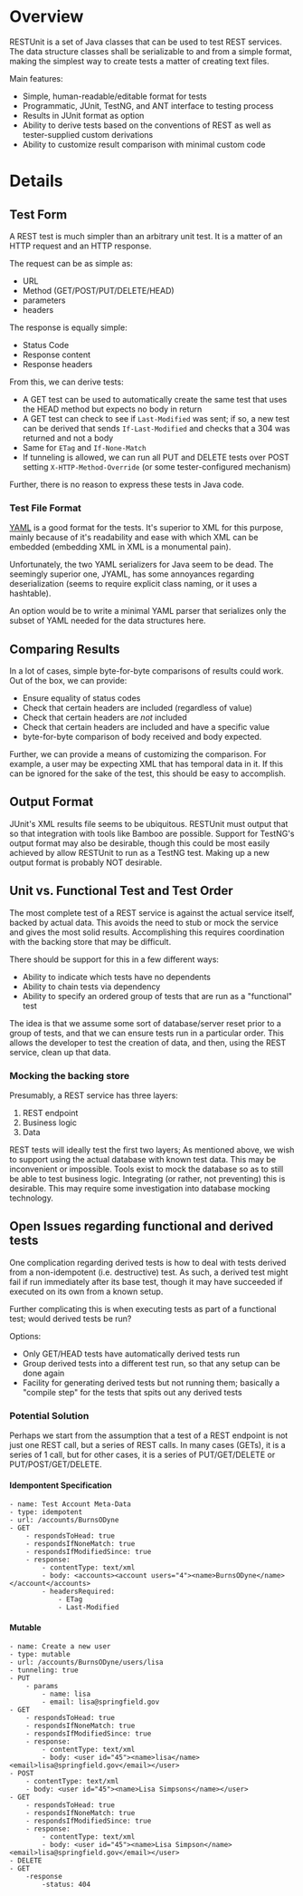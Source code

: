 
# Overview 

RESTUnit is a set of Java classes that can be used to test REST services.  The data structure classes shall be serializable to and from a simple format, making the simplest way to create tests a matter of creating text files.  

Main features:

* Simple, human-readable/editable format for tests
* Programmatic, JUnit, TestNG, and ANT interface to testing process
* Results in JUnit format as option
* Ability to derive tests based on the conventions of REST as well as tester-supplied custom derivations
* Ability to customize result comparison with minimal custom code

# Details 

## Test Form 

A REST test is much simpler than an arbitrary unit test.  It is a matter of an HTTP request and an HTTP response.

The request can be as simple as:

* URL
* Method (GET/POST/PUT/DELETE/HEAD)
* parameters
* headers

The response is equally simple:

* Status Code
* Response content
* Response headers

From this, we can derive tests:

* A GET test can be used to automatically create the same test that uses the HEAD method but expects no body in return
* A GET test can check to see if `Last-Modified` was sent; if so, a new test can be derived that sends `If-Last-Modified` and checks that a 304 was returned and not a body
* Same for `ETag` and `If-None-Match`
* If tunneling is allowed, we can run all PUT and DELETE tests over POST setting `X-HTTP-Method-Override` (or some tester-configured mechanism)

Further, there is no reason to express these tests in Java code.

### Test File Format 

[YAML](http://en.wikipedia.org/wiki/YAML)  is a good format for the tests.  It's superior to XML for this purpose, mainly because of it's readability and ease with which XML can be embedded (embedding XML in XML is a monumental pain). 

Unfortunately, the two YAML serializers for Java seem to be dead.  The seemingly superior one, JYAML, has some annoyances regarding deserialization (seems to require explicit class naming, or it uses a hashtable).

An option would be to write a minimal YAML parser that serializes only the subset of YAML needed for the data structures here.

## Comparing Results 

In a lot of cases, simple byte-for-byte comparisons of results could work.  Out of the box, we can provide:
* Ensure equality of status codes
* Check that certain headers are included (regardless of value)
* Check that certain headers are *not* included
* Check that certain headers are included and have a specific value
* byte-for-byte comparison of body received and body expected.

Further, we can provide a means of customizing the comparison.  For example, a user may be expecting XML that has temporal data in it.  If this can be ignored for the sake of the test, this should be easy to accomplish.

## Output Format 

JUnit's XML results file seems to be ubiquitous.  RESTUnit must output that so that integration with tools like Bamboo are possible.  Support for TestNG's output format may also be desirable, though this could be most easily achieved by allow RESTUnit to run as a TestNG test. Making up a new output format is probably NOT desirable.

## Unit vs. Functional Test and Test Order 

The most complete test of a REST service is against the actual service itself, backed by actual data.  This avoids the need to stub or mock the service and gives the most solid results.  Accomplishing this requires coordination with the backing store that may be difficult.

There should be support for this in a few different ways:

* Ability to indicate which tests have no dependents
* Ability to chain tests via dependency
* Ability to specify an ordered group of tests that are run as a "functional" test

The idea is that we assume some sort of database/server reset prior to a group of tests, and that we can ensure tests run in a particular order.  This allows the developer to test the creation of data, and then, using the REST service, clean up that data.

### Mocking the backing store 

Presumably, a REST service has three layers:

1. REST endpoint
1. Business logic
1. Data

REST tests will ideally test the first two layers; As mentioned above, we wish to support using the actual database with known test data.  This may be inconvenient or impossible.  Tools exist to mock the database so as to still be able to test business logic.  Integrating (or rather, not preventing) this is desirable.  This may require some investigation into database mocking technology.

## Open Issues regarding functional and derived tests

One complication regarding derived tests is how to deal with tests derived from a non-idempotent (i.e. destructive) test.  As such, a derived test might fail if run immediately after its base test, though it may have succeeded if executed on its own from a known setup.

Further complicating this is when executing tests as part of a functional test; would derived tests be run?

Options:

* Only GET/HEAD tests have automatically derived tests run
* Group derived tests into a different test run, so that any setup can be done again
* Facility for generating derived tests but not running them; basically a "compile step" for the tests that spits out any derived tests

### Potential Solution

Perhaps we start from the assumption that a test of a REST endpoint is not just one REST call, but a series of REST calls.  In many cases (GETs), it is a series of 1 call, but for other cases, it is a series of PUT/GET/DELETE or PUT/POST/GET/DELETE.

#### Idempontent Specification

    - name: Test Account Meta-Data
    - type: idempotent
    - url: /accounts/BurnsODyne
    - GET
        - respondsToHead: true
        - respondsIfNoneMatch: true
        - respondsIfModifiedSince: true
        - response:
            - contentType: text/xml
            - body: <accounts><account users="4"><name>BurnsODyne</name></account</accounts>
            - headersRequired:
                - ETag
                - Last-Modified

#### Mutable

    - name: Create a new user
    - type: mutable
    - url: /accounts/BurnsODyne/users/lisa
    - tunneling: true
    - PUT
        - params
            - name: lisa
            - email: lisa@springfield.gov
    - GET
        - respondsToHead: true
        - respondsIfNoneMatch: true
        - respondsIfModifiedSince: true
        - response:
            - contentType: text/xml
            - body: <user id="45"><name>lisa</name><email>lisa@springfield.gov</email></user>
    - POST
        - contentType: text/xml
        - body: <user id="45"><name>Lisa Simpsons</name></user>
    - GET
        - respondsToHead: true
        - respondsIfNoneMatch: true
        - respondsIfModifiedSince: true
        - response:
            - contentType: text/xml
            - body: <user id="45"><name>Lisa Simpson</name><email>lisa@springfield.gov</email></user>
    - DELETE
    - GET
        -response
            -status: 404



